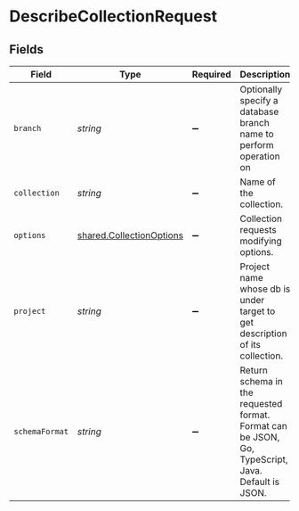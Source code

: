 # DescribeCollectionRequest


## Fields

| Field                                                                                             | Type                                                                                              | Required                                                                                          | Description                                                                                       |
| ------------------------------------------------------------------------------------------------- | ------------------------------------------------------------------------------------------------- | ------------------------------------------------------------------------------------------------- | ------------------------------------------------------------------------------------------------- |
| `branch`                                                                                          | *string*                                                                                          | :heavy_minus_sign:                                                                                | Optionally specify a database branch name to perform operation on                                 |
| `collection`                                                                                      | *string*                                                                                          | :heavy_minus_sign:                                                                                | Name of the collection.                                                                           |
| `options`                                                                                         | [shared.CollectionOptions](../../models/shared/collectionoptions.md)                              | :heavy_minus_sign:                                                                                | Collection requests modifying options.                                                            |
| `project`                                                                                         | *string*                                                                                          | :heavy_minus_sign:                                                                                | Project name whose db is under target to get description of its collection.                       |
| `schemaFormat`                                                                                    | *string*                                                                                          | :heavy_minus_sign:                                                                                | Return schema in the requested format. Format can be JSON, Go, TypeScript, Java. Default is JSON. |